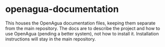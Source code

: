 # openagua-documentation
This houses the OpenAgua documentation files, keeping them separate from the main repository. The docs are to describe the project and how to use OpenAgua (pending a better system), not how to install it. Installation instructions will stay in the main repository.
